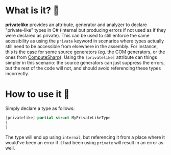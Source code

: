 # What is it? 🚀

**privatelike** provides an attribute, generator and analyzer to declare "private-like" types in C# (internal but producing errors if not used as if they were declared as private). This can be used to still enforce the same acessibility as using the `private` keyword in scenarios where types actually still need to be accessible from elsewhere in the assembly. For instance, this is the case for some source generators (eg. the COM generators, or the ones from [ComputeSharp](https://github.com/Sergio0694/ComputeSharp)). Using the `[privatelike]` attribute can things simpler in this scenario: the source generators can just suppress the errors, but the rest of the code will not, and should avoid referencing these types incorrectly.

# How to use it 📖

Simply declare a type as follows:

```csharp
[privatelike] partial struct MyPrivateLikeType
{  
}
```

The type will end up using `internal`, but referencing it from a place where it would've been an error if it had been using `private` will result in an error as well.